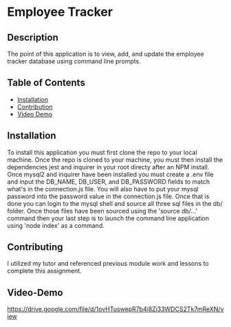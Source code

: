 # Employee Tracker 

## Description 
The point of this application is to view, add, and update the employee tracker database using command line prompts. 

## Table of Contents

* [Installation](#installation)
* [Contribution](#contribution)
* [Video Demo](#video-demo)

## Installation 
To install this application you must first clone the repo to your local machine. Once the repo is cloned to your machine, you must then install the dependencies jest and inquirer in your root directy after an NPM install. Once mysql2 and inquirer have been installed you must create a .env file and input the DB_NAME, DB_USER, and DB_PASSWORD fields to match what's in the connection.js file. You will also have to put your mysql password into the password value in the connection.js file. Once that is done you can login to the mysql shell and source all three sql files in the db/ folder. Once those files have been sourced using the 'source db/...' command then your last step is to launch the command line application using 'node index' as a command. 

## Contributing 
I utilized my tutor and referenced previous module work and lessons to complete this assignment. 

## Video-Demo
https://drive.google.com/file/d/1ovHTuswepR7b4i8Zi33WDCS2Tk7mReXN/view
